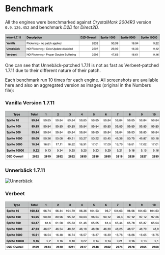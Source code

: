 # Benchmark
All the engines were benchmarked against _CrystalMark 2004R3_ version `0.9.126.452` and benchmark _D2D_ for _Direct2D_.

![Overview](https://github.com/lnxbil/WineskinEngines/raw/master/Benchmark-1.7.11/images/01_overview.png)

One can see that Unnebäck-patched 1.7.11 is not as fast as Verbeet-patched 1.7.11 due to their different nature of their patch.

Each benchmark run 10 times for each engine. All screenshots are available here and also an aggregated version as images (original in the Numbers file):

### Vanilla Version 1.7.11

![Vanilla](https://github.com/lnxbil/WineskinEngines/raw/master/Benchmark-1.7.11/images/02_vanilla.png)

### Unnerbäck 1.7.11

![Unnerbäck](https://github.com/lnxbil/WineskinEngines/raw/master/Benchmark-1.7.11/images/03_unnerb%C3%A4ck.png)

### Verbeet

![Verbeet](https://github.com/lnxbil/WineskinEngines/raw/master/Benchmark-1.7.11/images/04_verbeet.png)